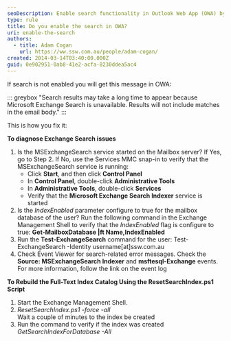 ```yaml
---
seoDescription: Enable search functionality in Outlook Web App (OWA) by ensuring Microsoft Exchange Search service is running and configuring the IndexEnabled parameter for the mailbox database.
type: rule
title: Do you enable the search in OWA?
uri: enable-the-search
authors:
  - title: Adam Cogan
    url: https://ww.ssw.com.au/people/adam-cogan/
created: 2014-03-14T03:40:00.000Z
guid: 0e902951-0ab8-41e2-acfa-8230ddea5ac4
---
```


If search is not enabled you will get this message in OWA:

::: greybox
"Search results may take a long time to appear because Microsoft Exchange Search is unavailable. Results will not include matches in the email body."
:::

<!--endintro-->

This is how you fix it:

**To diagnose Exchange Search issues**

1. Is the MSExchangeSearch service started on the Mailbox server? If Yes, go to Step 2. If No, use the Services MMC snap-in to verify that the MSExchangeSearch service is running:
   - Click **Start**, and then click **Control Panel**
   - In **Control Panel**, double-click **Administrative Tools**
   - In **Administrative Tools**, double-click **Services**
   - Verify that the **Microsoft Exchange Search Indexer** service is started
2. Is the _IndexEnabled_ parameter configure to true for the mailbox database of the user? Run the following command in the Exchange Management Shell to verify that the _IndexEnabled_ flag is configure to true: **Get-MailboxDatabase |ft Name,IndexEnabled**
3. Run the **Test-ExchangeSearch** command for the user: Test-ExchangeSearch -Identity username[at]ssw.com.au
4. Check Event Viewer for search-related error messages. Check the **Source: MSExchangeSearch Indexer** and **msftesql-Exchange** events. For more information, follow the link on the event log

**To Rebuild the Full-Text Index Catalog Using the ResetSearchIndex.ps1 Script**

1. Start the Exchange Management Shell.
2. _ResetSearchIndex.ps1 -force -all_  
   Wait a couple of minutes to the index be created
3. Run the command to verify if the index was created  
   _GetSearchIndexForDatabase -All_
